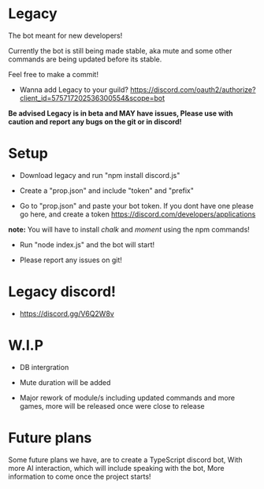 # Legacy

The bot meant for new developers!

Currently the bot is still being made stable, aka mute and some other commands are being updated before its stable.

Feel free to make a commit!

* Wanna add Legacy to your guild? https://discord.com/oauth2/authorize?client_id=575717202536300554&scope=bot

**Be advised Legacy is in beta and MAY have issues, Please use with caution and report any bugs on the git or in discord!**


# Setup

* Download legacy and run "npm install discord.js"

* Create a "prop.json" and include "token" and "prefix"

* Go to "prop.json" and paste your bot token. If you dont have one please go here, and create a token https://discord.com/developers/applications

**note:** 
You will have to install *chalk* and *moment* using the npm commands!

* Run "node index.js" and the bot will start!

* Please report any issues on git!

# Legacy discord! 
* https://discord.gg/V6Q2W8v

# W.I.P
* DB intergration

* Mute duration will be added

* Major rework of module/s including updated commands and more games, more will be released once were close to release


# Future plans

Some future plans we have, are to create a TypeScript discord bot, With more AI interaction, which will include speaking with the bot, More information to come once the project starts!
